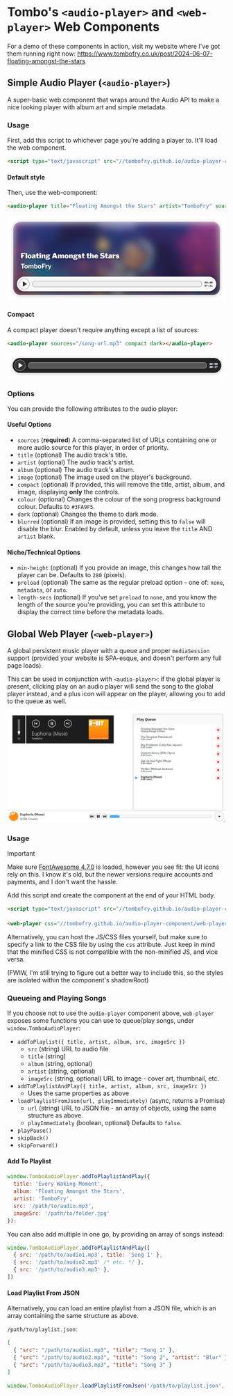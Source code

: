 # Tombo's `<audio-player>` and `<web-player>` Web Components

For a demo of these components in action, visit my website where I've got them running right now: <https://www.tombofry.co.uk/post/2024-06-07-floating-amongst-the-stars>

## Simple Audio Player (`<audio-player>`)

A super-basic web component that wraps around the Audio API to make a nice
looking player with album art and simple metadata.

### Usage

First, add this script to whichever page you're adding a player to. It'll load
the web component.

```html
<script type="text/javascript" src="//tombofry.github.io/audio-player-component/audio-player-component.min.js" defer></script>
```

#### Default style

Then, use the web-component:

```html
<audio-player title="Floating Amongst the Stars" artist="TomboFry" sources="/song-url.opus,/song-url.caf" image="/image-url.jpg" min-height="500"></audio-player>
```

![](images/screenshot-default.jpg)

#### Compact

A compact player doesn't require anything except a list of sources:

```html
<audio-player sources="/song-url.mp3" compact dark></audio-player>
```

![](images/screenshot-compact-dark.png)

### Options

You can provide the following attributes to the audio player:

#### Useful Options

* `sources` (**required**) A comma-separated list of URLs containing one or more
  audio source for this player, in order of priority.
* `title` (optional) The audio track's title.
* `artist` (optional) The audio track's artist.
* `album` (optional) The audio track's album.
* `image` (optional) The image used on the player's background.
* `compact` (optional) If provided, this will remove the title, artist, album,
  and image, displaying **only** the controls.
* `colour` (optional) Changes the colour of the song progress background colour.
  Defaults to `#3FA9F5`.
* `dark` (optional) Changes the theme to dark mode.
* `blurred` (optional) If an image is provided, setting this to `false` will
  disable the blur. Enabled by default, unless you leave the `title` AND
  `artist` blank.

#### Niche/Technical Options

* `min-height` (optional) If you provide an image, this changes how tall the
  player can be. Defaults to `280` (pixels).
* `preload` (optional) The same as the regular preload option - one of: `none`,
  `metadata`, or `auto`.
* `length-secs` (optional) If you've set `preload` to `none`, and you know the
  length of the source you're providing, you can set this attribute to display
  the correct time before the metadata loads.

## Global Web Player (`<web-player>`)

A global persistent music player with a queue and proper `mediaSession` support
(provided your website is SPA-esque, and doesn't perform any full page loads).

This can be used in conjunction with `<audio-player>`: if the global player is
present, clicking play on an audio player will send the song to the global
player instead, and a plus icon will appear on the player, allowing you to add
to the queue as well.

![](./images/screenshot-global-player.png)

### Usage

> [!IMPORTANT]
> Make sure [FontAwesome 4.7.0](https://fontawesome.com/v4/) is loaded, however
> you see fit: the UI icons rely on this. I know it's old, but the newer
> versions require accounts and payments, and I don't want the hassle.

Add this script and create the component at the end of your HTML body.

```html
<script type="text/javascript" src="//tombofry.github.io/audio-player-component/web-player/web-player.min.js" defer></script>

<web-player css="//tombofry.github.io/audio-player-component/web-player/web-player.min.css"></web-player>
```

Alternatively, you can host the JS/CSS files yourself, but make sure to specify
a link to the CSS file by using the `css` attribute. Just keep in mind that the minified CSS is not compatible with the non-minified JS, and vice versa.

(FWIW, I'm still trying to figure out a better way to include this, so the
styles are isolated within the component's shadowRoot)

### Queueing and Playing Songs

If you choose not to use the `audio-player` component above, `web-player`
exposes some functions you can use to queue/play songs, under
`window.TomboAudioPlayer`:

* `addToPlaylist({ title, artist, album, src, imageSrc })`
  * `src` (string) URL to audio file
  * `title` (string)
  * `album` (string, optional)
  * `artist` (string, optional)
  * `imageSrc` (string, optional) URL to image - cover art, thumbnail, etc.
* `addToPlaylistAndPlay({ title, artist, album, src, imageSrc })`
  * Uses the same properties as above
* `loadPlaylistFromJson(url, playImmediately)` (async, returns a Promise)
  * `url` (string) URL to JSON file - an array of objects, using the same
    structure as above.
  * `playImmediately` (boolean, optional) Defaults to `false`.
* `playPause()`
* `skipBack()`
* `skipForward()`

#### Add To Playlist

```js
window.TomboAudioPlayer.addToPlaylistAndPlay({
  title: 'Every Waking Moment',
  album: 'Floating Amongst the Stars',
  artist: 'TomboFry',
  src: '/path/to/audio.mp3',
  imageSrc: '/path/to/folder.jpg'
});
```

You can also add multiple in one go, by providing an array of songs instead:

```js
window.TomboAudioPlayer.addToPlaylistAndPlay([
  { src: '/path/to/audio1.mp3', title: 'Song 1' },
  { src: '/path/to/audio2.mp3' /* etc. */ },
  { src: '/path/to/audio3.mp3' },
])
```

#### Load Playlist From JSON

Alternatively, you can load an entire playlist from a JSON file, which is an
array containing the same structure as above.

`/path/to/playlist.json`:

```json
[
  { "src": "/path/to/audio1.mp3", "title": "Song 1" },
  { "src": "/path/to/audio2.mp3", "title": "Song 2", "artist": "Blur" },
  { "src": "/path/to/audio3.mp3", "title": "Song 3" }
]
```

```js
window.TomboAudioPlayer.loadPlaylistFromJson('/path/to/playlist.json', true);
```
